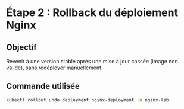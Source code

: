 
# Étape 2 : Rollback du déploiement Nginx

## Objectif

Revenir à une version stable après une mise à jour cassée (image non valide), sans redéployer manuellement.

## Commande utilisée

```bash
kubectl rollout undo deployment nginx-deployment -n nginx-lab
